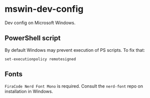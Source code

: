 # mswin-dev-config
Dev config on Microsoft Windows.


## PowerShell script

By default Windows may prevent execution of PS scripts. To fix that:
```
set-executionpolicy remotesigned
```


## Fonts

`FiraCode Nerd Font Mono` is required. Consult the `nerd-font` repo on
installation in Windows.
